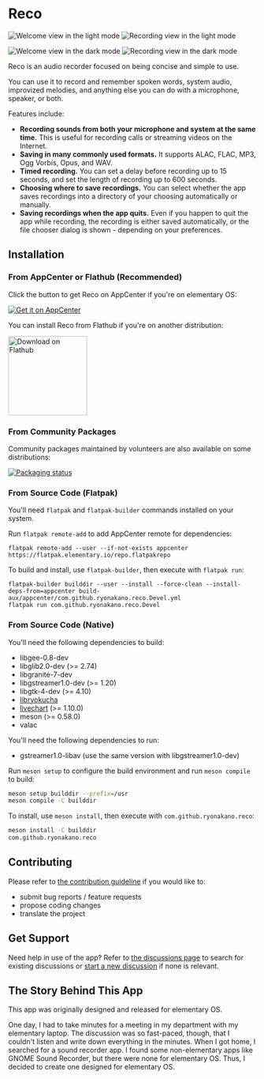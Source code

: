 # Reco
![Welcome view in the light mode](data/screenshots/pantheon/welcome-init-light.png#gh-light-mode-only) ![Recording view in the light mode](data/screenshots/pantheon/recording-light.png#gh-light-mode-only)

![Welcome view in the dark mode](data/screenshots/pantheon/welcome-init-dark.png#gh-dark-mode-only) ![Recording view in the dark mode](data/screenshots/pantheon/recording-dark.png#gh-dark-mode-only)

Reco is an audio recorder focused on being concise and simple to use.

You can use it to record and remember spoken words, system audio, improvized melodies, and anything else you can do with a microphone, speaker, or both.

Features include:

* **Recording sounds from both your microphone and system at the same time.** This is useful for recording calls or streaming videos on the Internet.
* **Saving in many commonly used formats.** It supports ALAC, FLAC, MP3, Ogg Vorbis, Opus, and WAV.
* **Timed recording.** You can set a delay before recording up to 15 seconds, and set the length of recording up to 600 seconds.
* **Choosing where to save recordings.** You can select whether the app saves recordings into a directory of your choosing automatically or manually.
* **Saving recordings when the app quits.** Even if you happen to quit the app while recording, the recording is either saved automatically, or the file chooser dialog is shown - depending on your preferences.

## Installation
### From AppCenter or Flathub (Recommended)
Click the button to get Reco on AppCenter if you're on elementary OS:

[![Get it on AppCenter](https://appcenter.elementary.io/badge.svg)](https://appcenter.elementary.io/com.github.ryonakano.reco)

You can install Reco from Flathub if you're on another distribution:

[<img src="https://flathub.org/assets/badges/flathub-badge-en.svg" width="160" alt="Download on Flathub">](https://flathub.org/apps/com.github.ryonakano.reco)

### From Community Packages
Community packages maintained by volunteers are also available on some distributions:

[![Packaging status](https://repology.org/badge/vertical-allrepos/reco.svg)](https://repology.org/project/reco/versions)

### From Source Code (Flatpak)
You'll need `flatpak` and `flatpak-builder` commands installed on your system.

Run `flatpak remote-add` to add AppCenter remote for dependencies:

```
flatpak remote-add --user --if-not-exists appcenter https://flatpak.elementary.io/repo.flatpakrepo
```

To build and install, use `flatpak-builder`, then execute with `flatpak run`:

```
flatpak-builder builddir --user --install --force-clean --install-deps-from=appcenter build-aux/appcenter/com.github.ryonakano.reco.Devel.yml
flatpak run com.github.ryonakano.reco.Devel
```

### From Source Code (Native)
You'll need the following dependencies to build:

* libgee-0.8-dev
* libglib2.0-dev (>= 2.74)
* libgranite-7-dev
* libgstreamer1.0-dev (>= 1.20)
* libgtk-4-dev (>= 4.10)
* [libryokucha](https://github.com/ryonakano/ryokucha)
* [livechart](https://github.com/lcallarec/live-chart) (>= 1.10.0)
* meson (>= 0.58.0)
* valac

You'll need the following dependencies to run:

* gstreamer1.0-libav (use the same version with libgstreamer1.0-dev)

Run `meson setup` to configure the build environment and run `meson compile` to build:

```bash
meson setup builddir --prefix=/usr
meson compile -C builddir
```

To install, use `meson install`, then execute with `com.github.ryonakano.reco`:

```bash
meson install -C builddir
com.github.ryonakano.reco
```

## Contributing
Please refer to [the contribution guideline](CONTRIBUTING.md) if you would like to:

- submit bug reports / feature requests
- propose coding changes
- translate the project

## Get Support
Need help in use of the app? Refer to [the discussions page](https://github.com/ryonakano/reco/discussions) to search for existing discussions or [start a new discussion](https://github.com/ryonakano/reco/discussions/new/choose) if none is relevant.

## The Story Behind This App
This app was originally designed and released for elementary OS.

One day, I had to take minutes for a meeting in my department with my elementary laptop. The discussion was so fast-paced, though, that I couldn't listen and write down everything in the minutes. When I got home, I searched for a sound recorder app. I found some non-elementary apps like GNOME Sound Recorder, but there were none for elementary OS. Thus, I decided to create one designed for elementary OS.
